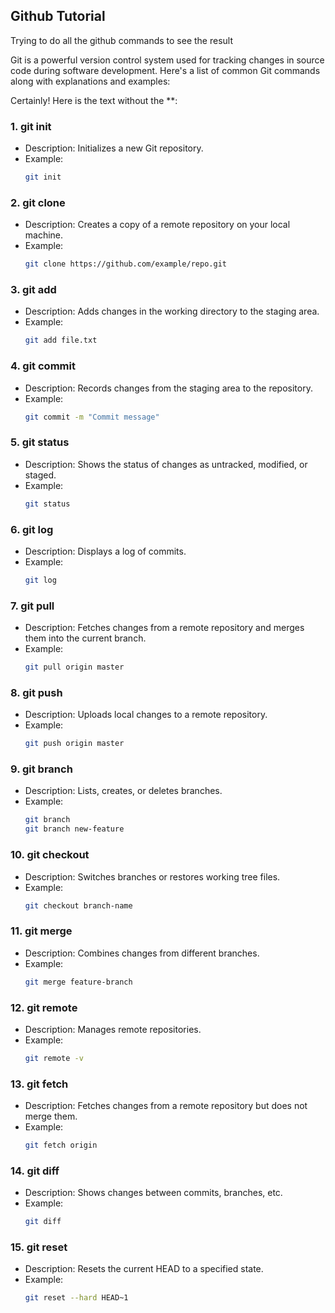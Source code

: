 ## Github Tutorial
Trying to do all the github commands to see the result

Git is a powerful version control system used for tracking changes in source code during software development. Here's a list of common Git commands along with explanations and examples:

Certainly! Here is the text without the **:

### 1. git init
   - Description: Initializes a new Git repository.
   - Example:
     ```bash
     git init
     ```

### 2. git clone
   - Description: Creates a copy of a remote repository on your local machine.
   - Example:
     ```bash
     git clone https://github.com/example/repo.git
     ```

### 3. git add
   - Description: Adds changes in the working directory to the staging area.
   - Example:
     ```bash
     git add file.txt
     ```

### 4. git commit
   - Description: Records changes from the staging area to the repository.
   - Example:
     ```bash
     git commit -m "Commit message"
     ```

### 5. git status
   - Description: Shows the status of changes as untracked, modified, or staged.
   - Example:
     ```bash
     git status
     ```

### 6. git log
   - Description: Displays a log of commits.
   - Example:
     ```bash
     git log
     ```

### 7. git pull
   - Description: Fetches changes from a remote repository and merges them into the current branch.
   - Example:
     ```bash
     git pull origin master
     ```

### 8. git push
   - Description: Uploads local changes to a remote repository.
   - Example:
     ```bash
     git push origin master
     ```

### 9. git branch
   - Description: Lists, creates, or deletes branches.
   - Example:
     ```bash
     git branch
     git branch new-feature
     ```

### 10. git checkout
   - Description: Switches branches or restores working tree files.
   - Example:
     ```bash
     git checkout branch-name
     ```

### 11. git merge
   - Description: Combines changes from different branches.
   - Example:
     ```bash
     git merge feature-branch
     ```

### 12. git remote
   - Description: Manages remote repositories.
   - Example:
     ```bash
     git remote -v
     ```

### 13. git fetch
   - Description: Fetches changes from a remote repository but does not merge them.
   - Example:
     ```bash
     git fetch origin
     ```

### 14. git diff
   - Description: Shows changes between commits, branches, etc.
   - Example:
     ```bash
     git diff
     ```

### 15. git reset
   - Description: Resets the current HEAD to a specified state.
   - Example:
     ```bash
     git reset --hard HEAD~1
     ```
